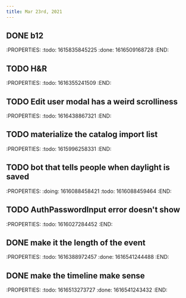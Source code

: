 ```yaml
---
title: Mar 23rd, 2021
---
```


## DONE b12
:PROPERTIES:
:todo: 1615835845225
:done: 1616509168728
:END:
## TODO H&R
:PROPERTIES:
:todo: 1616355241509
:END:
## TODO Edit user modal has a weird scrolliness
:PROPERTIES:
:todo: 1616438867321
:END:
## TODO materialize the catalog import list
:PROPERTIES:
:todo: 1615996258331
:END:
## TODO bot that tells people when daylight is saved
:PROPERTIES:
:doing: 1616088458421
:todo: 1616088459464
:END:
## TODO AuthPasswordInput error doesn't show
:PROPERTIES:
:todo: 1616027284452
:END:
## DONE make it the length of the event
:PROPERTIES:
:todo: 1616388972457
:done: 1616541244488
:END:
## DONE make the timeline make sense
:PROPERTIES:
:todo: 1616513273727
:done: 1616541243432
:END:
